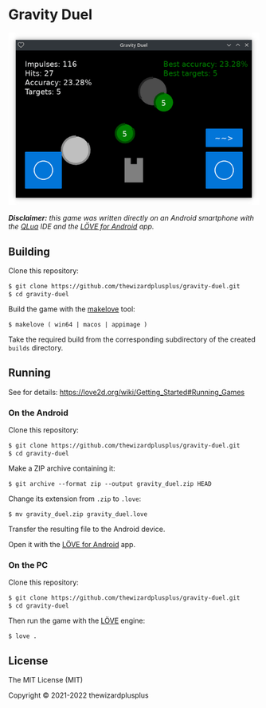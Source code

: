# Gravity Duel

![](docs/screenshot.png)

_**Disclaimer:** this game was written directly on an Android smartphone with the [QLua](https://play.google.com/store/apps/details?id=com.quseit.qlua5pro2) IDE and the [LÖVE for Android](https://play.google.com/store/apps/details?id=org.love2d.android) app._

## Building

Clone this repository:

```
$ git clone https://github.com/thewizardplusplus/gravity-duel.git
$ cd gravity-duel
```

Build the game with the [makelove](https://github.com/pfirsich/makelove) tool:

```
$ makelove ( win64 | macos | appimage )
```

Take the required build from the corresponding subdirectory of the created `builds` directory.

## Running

See for details: <https://love2d.org/wiki/Getting_Started#Running_Games>

### On the Android

Clone this repository:

```
$ git clone https://github.com/thewizardplusplus/gravity-duel.git
$ cd gravity-duel
```

Make a ZIP archive containing it:

```
$ git archive --format zip --output gravity_duel.zip HEAD
```

Change its extension from `.zip` to `.love`:

```
$ mv gravity_duel.zip gravity_duel.love
```

Transfer the resulting file to the Android device.

Open it with the [LÖVE for Android](https://play.google.com/store/apps/details?id=org.love2d.android) app.

### On the PC

Clone this repository:

```
$ git clone https://github.com/thewizardplusplus/gravity-duel.git
$ cd gravity-duel
```

Then run the game with the [LÖVE](https://love2d.org/) engine:

```
$ love .
```

## License

The MIT License (MIT)

Copyright &copy; 2021-2022 thewizardplusplus
